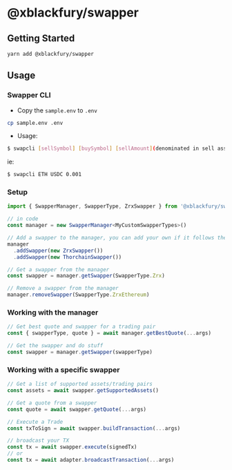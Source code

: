 # @xblackfury/swapper

## Getting Started

```sh
yarn add @xblackfury/swapper
```

## Usage

### Swapper CLI
- Copy the `sample.env` to `.env`
```sh
cp sample.env .env
```

- Usage:
```sh
$ swapcli [sellSymbol] [buySymbol] [sellAmount](denominated in sell asset, not wei)
```
ie:
```sh
$ swapcli ETH USDC 0.001
```

### Setup

```ts
import { SwapperManager, SwapperType, ZrxSwapper } from '@xblackfury/swapper'

// in code
const manager = new SwapperManager<MyCustomSwapperTypes>()

// Add a swapper to the manager, you can add your own if it follows the `Swapper` API spec
manager
  .addSwapper(new ZrxSwapper())
  .addSwapper(new ThorchainSwapper())

// Get a swapper from the manager
const swapper = manager.getSwapper(SwapperType.Zrx)

// Remove a swapper from the manager
manager.removeSwapper(SwapperType.ZrxEthereum)
```

### Working with the manager

```ts
// Get best quote and swapper for a trading pair
const { swapperType, quote } = await manager.getBestQuote(...args)

// Get the swapper and do stuff
const swapper = manager.getSwapper(swapperType)
```

### Working with a specific swapper

```ts
// Get a list of supported assets/trading pairs
const assets = await swapper.getSupportedAssets()

// Get a quote from a swapper
const quote = await swapper.getQuote(...args)

// Execute a Trade
const txToSign = await swapper.buildTransaction(...args)

// broadcast your TX
const tx = await swapper.execute(signedTx)
// or
const tx = await adapter.broadcastTransaction(...args)
```
